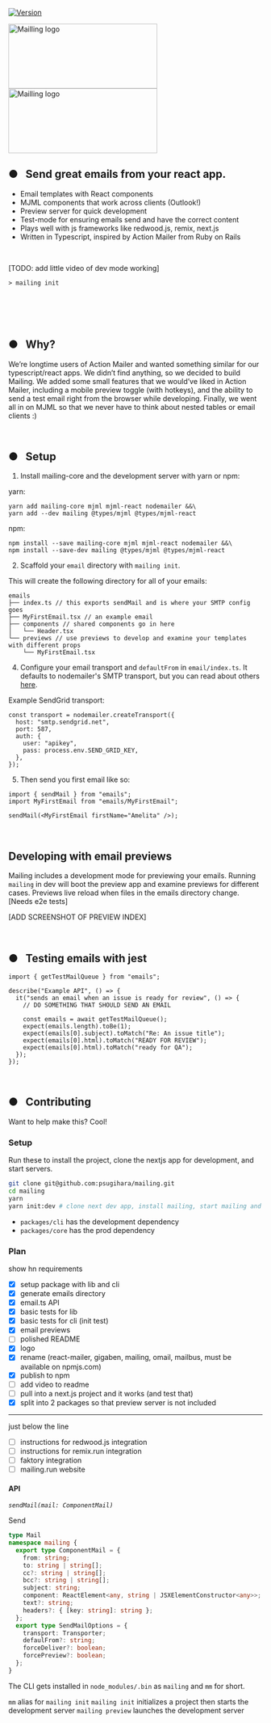 <a href="https://www.npmjs.com/package/mailing"><img src="https://img.shields.io/npm/v/mailing.svg?sanitize=true" alt="Version"></a>

<img src="https://user-images.githubusercontent.com/609038/163605455-478b8883-235c-4803-9b48-fc2d9a912b73.png#gh-dark-mode-only" alt="Mailling logo" width="295" height="128"/>
<img src="https://user-images.githubusercontent.com/609038/163605459-12c1d04b-9891-4c73-9ed0-fbccddfaa476.png#gh-light-mode-only" alt="Mailling logo" width="295" height="128"/>

<h2>●&nbsp;&nbsp;&nbsp;Send great emails from your react app.</h2>

- Email templates with React components
- MJML components that work across clients (Outlook!)
- Preview server for quick development
- Test-mode for ensuring emails send and have the correct content
- Plays well with js frameworks like redwood.js, remix, next.js
- Written in Typescript, inspired by Action Mailer from Ruby on Rails

<br/>

[TODO: add little video of dev mode working]

```
> mailing init




```

<br/>

## ●&nbsp;&nbsp;&nbsp;Why?

We’re longtime users of Action Mailer and wanted something similar for our typescript/react apps. We didn’t find anything, so we decided to build Mailing. We added some small features that we would’ve liked in Action Mailer, including a mobile preview toggle (with hotkeys), and the ability to send a test email right from the browser while developing. Finally, we went all in on MJML so that we never have to think about nested tables or email clients :)

<br/>

## ●&nbsp;&nbsp;&nbsp;Setup

1. Install mailing-core and the development server with yarn or npm:

yarn:

```
yarn add mailing-core mjml mjml-react nodemailer &&\
yarn add --dev mailing @types/mjml @types/mjml-react
```

npm:

```
npm install --save mailing-core mjml mjml-react nodemailer &&\
npm install --save-dev mailing @types/mjml @types/mjml-react
```

2. Scaffold your `email` directory with `mailing init`.

This will create the following directory for all of your emails:

```
emails
├── index.ts // this exports sendMail and is where your SMTP config goes
├── MyFirstEmail.tsx // an example email
├── components // shared components go in here
│   └── Header.tsx
└── previews // use previews to develop and examine your templates with different props
    └── MyFirstEmail.tsx
```

4. Configure your email transport and `defaultFrom` in `email/index.ts`. It defaults to nodemailer's SMTP transport, but you can read about others [here](https://nodemailer.com/transports/).

Example SendGrid transport:

```tsx
const transport = nodemailer.createTransport({
  host: "smtp.sendgrid.net",
  port: 587,
  auth: {
    user: "apikey",
    pass: process.env.SEND_GRID_KEY,
  },
});
```

5. Then send you first email like so:

```tsx
import { sendMail } from "emails";
import MyFirstEmail from "emails/MyFirstEmail";

sendMail(<MyFirstEmail firstName="Amelita" />);
```

<br/>

## Developing with email previews

Mailing includes a development mode for previewing your emails. Running `mailing` in dev will boot the preview app and examine previews for different cases. Previews live reload when files in the emails directory change. [Needs e2e tests]

[ADD SCREENSHOT OF PREVIEW INDEX]

<br/>

## ●&nbsp;&nbsp;&nbsp;Testing emails with jest

```tsx
import { getTestMailQueue } from "emails";

describe("Example API", () => {
  it("sends an email when an issue is ready for review", () => {
    // DO SOMETHING THAT SHOULD SEND AN EMAIL

    const emails = await getTestMailQueue();
    expect(emails.length).toBe(1);
    expect(emails[0].subject).toMatch("Re: An issue title");
    expect(emails[0].html).toMatch("READY FOR REVIEW");
    expect(emails[0].html).toMatch("ready for QA");
  });
});
```

<br/>

## ●&nbsp;&nbsp;&nbsp;Contributing

Want to help make this? Cool!

### Setup

Run these to install the project, clone the nextjs app for development, and start servers.

```zsh
git clone git@github.com:psugihara/mailing.git
cd mailing
yarn
yarn init:dev # clone next dev app, install mailing, start mailing and next
```

- `packages/cli` has the development dependency
- `packages/core` has the prod dependency

### Plan

show hn requirements

- [x] setup package with lib and cli
- [x] generate emails directory
- [x] email.ts API
- [x] basic tests for lib
- [x] basic tests for cli (init test)
- [x] email previews
- [ ] polished README
- [x] logo
- [x] rename (react-mailer, gigaben, mailing, omail, mailbus, must be available on npmjs.com)
- [x] publish to npm
- [ ] add video to readme
- [ ] pull into a next.js project and it works (and test that)
- [x] split into 2 packages so that preview server is not included

---

just below the line

- [ ] instructions for redwood.js integration
- [ ] instructions for remix.run integration
- [ ] faktory integration
- [ ] mailing.run website

#### API

_`sendMail(mail: ComponentMail)`_

Send

```ts
type Mail
namespace mailing {
  export type ComponentMail = {
    from: string;
    to: string | string[];
    cc?: string | string[];
    bcc?: string | string[];
    subject: string;
    component: ReactElement<any, string | JSXElementConstructor<any>>;
    text?: string;
    headers?: { [key: string]: string };
  };
  export type SendMailOptions = {
    transport: Transporter;
    defaulFrom?: string;
    forceDeliver?: boolean;
    forcePreview?: boolean;
  };
}
```

The CLI gets installed in `node_modules/.bin` as `mailing` and `mm` for short.

`mm` alias for `mailing init`
`mailing init` initializes a project then starts the development server
`mailing preview` launches the development server
